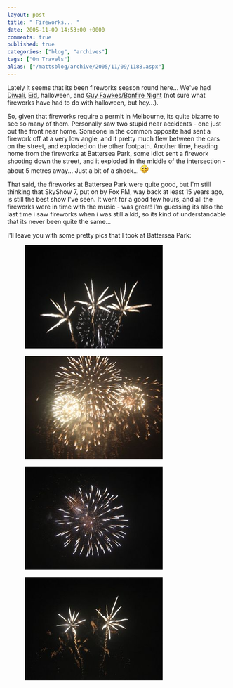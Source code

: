 ```yaml
---
layout: post
title: " Fireworks... "
date: 2005-11-09 14:53:00 +0000
comments: true
published: true
categories: ["blog", "archives"]
tags: ["On Travels"]
alias: ["/mattsblog/archive/2005/11/09/1188.aspx"]
---
```

<!-- more -->

<P>Lately it seems that its been fireworks season round here... We've had <A href="http://www.reachgujarat.com/diwali.htm">Diwali</A>, <A href="http://en.wikipedia.org/wiki/Eid_ul-Fitr">Eid</A>, halloween, and <A href="http://www.bonefire.org/guy/">Guy Fawkes/Bonfire Night</A> (not sure what fireworks have had to do with&nbsp;halloween, but hey...).</P>
 <P>So, given that fireworks require a permit in Melbourne, its quite bizarre to see so many of them. Personally saw two stupid near accidents - one just out the front near home. Someone in the common opposite had sent a firework off at a very low angle, and it pretty much flew between the cars on the street, and exploded on the other footpath. Another time, heading home from the fireworks at Battersea Park, some idiot sent a firework shooting down the street, and it exploded in the middle of the intersection - about 5 metres away... Just a bit of a shock... <IMG alt=":)" class="emoticon" src="/images/emotions/emotion-1.gif" border=0></P>
 <P>That said, the fireworks at Battersea Park were quite good, but I'm still thinking that SkyShow 7, put on by Fox FM, way back at least 15 years ago, is still the best show I've seen. It went for&nbsp;a good few hours, and all the fireworks were in time with the music - was great! I'm guessing its also the last time i saw fireworks when i was still a kid, so its kind of understandable that its never been quite the same...</P>
 <P>I'll leave you with some pretty pics that&nbsp;I took at Battersea Park:</P>
 <figure>
  <IMG src="/images/batterseaparkfireworks2005/IMG_0318.JPG">
 </figure>
 <figure>
  <IMG src="/images/batterseaparkfireworks2005/IMG_0342.JPG">
 </figure>
 <figure>
  <IMG src="/images/batterseaparkfireworks2005/IMG_0336.JPG">
 </figure>
 <figure>
  <IMG src="/images/batterseaparkfireworks2005/IMG_0324.JPG">
 </figure>
